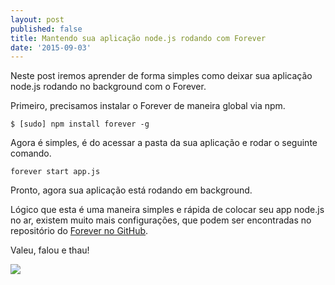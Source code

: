 ```yaml
---
layout: post
published: false
title: Mantendo sua aplicação node.js rodando com Forever
date: '2015-09-03'
---
```

Neste post iremos aprender de forma simples como deixar sua aplicação node.js rodando no background com o Forever.

Primeiro, precisamos instalar o Forever de maneira global via npm.

 `$ [sudo] npm install forever -g`

Agora é simples, é do acessar a pasta da sua aplicação e rodar o seguinte comando.

`forever start app.js`

Pronto, agora sua aplicação está rodando em background.

Lógico que esta é uma maneira simples e rápida de colocar seu app node.js no ar, existem muito mais configurações, que podem ser encontradas no repositório do [Forever no GitHub](https://github.com/foreverjs/forever).

Valeu, falou e thau!

![](https://media.giphy.com/media/Fs09dnTdaW6D6/giphy.gif)


